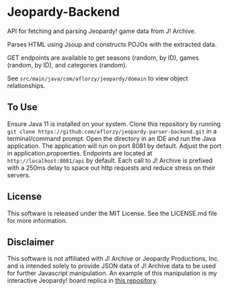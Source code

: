 # Jeopardy-Backend

API for fetching and parsing Jeopardy! game data from J! Archive.

Parses HTML using Jsoup and constructs POJOs with the extracted data.

GET endpoints are available to get seasons (random, by ID), games (random, by ID), and categories (random).

See `src/main/java/com/aflorzy/jeopardy/domain` to view object relationships.

## To Use

Ensure Java 11 is installed on your system. Clone this repository by running `git clone https://github.com/aflorzy/jeopardy-parser-backend.git` in a terminal/command prompt. Open the directory in an IDE and run the Java application. The application will run on port 8081 by default. Adjust the port in application.propoerties.
Endpoints are located at `http://localhost:8081/api` by default.
Each call to J! Archive is prefixed with a 250ms delay to space out http requests and reduce stress on their servers.

## License
This software is released under the MIT License. See the LICENSE.md file for more information.

## Disclaimer

This software is not affiliated with J! Archive or Jeopardy Productions, Inc. and is intended solely to provide JSON data of J! Archive data to be used for further Javascript manipulation. An example of this manipulation is my interactive Jeopardy! board replica in [this repository](https://github.com/aflorzy/jeopardy-ui).
